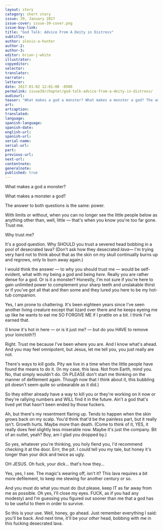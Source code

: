 ```yaml
---
layout: story
category: short story
issue: 39, January 2017
issue-cover: issue-39-cover.png
issue-buy-link:
title: "God Talk: Advice From A Deity in Distress"
subtitle:
author: alexis-a-hunter
author-2:
author-3:
editor: brian-j-white
illustrator:
copyeditor:
selector:
translator:
narrator:
letterer:
date: 2017-01-02 12:01:00 -0500
permalink: issue39/chapter/god-talk-advice-from-a-deity-in-distress/
audiourl:
teaser: "What makes a god a monster? What makes a monster a god? The answer to both questions is the same: power."
art:
artcaption:
translated:
language:
spanish-language:
spanish-date:
english-url:
spanish-url:
serial-name:
serial-url:
part:
previous-url:
next-url:
contentnote:
generalnote:
published: true
---
```


What makes a god a monster?

What makes a monster a god?

The answer to both questions is the same: power.

With limits or without, when you can no longer see the little people below as anything other than, well, little — that's when you know you're too far gone. Trust me.

Why trust me?

It's a good question. Why SHOULD you trust a severed head bobbing in a pool of desecrated lava? (Don't ask how they desecrated _lava_— I'm trying very hard not to think about that as the skin on my skull continually burns up and regrows, only to burn away again.)

I would think the answer — to why you should trust me — would be self-evident, what with my being a god and being _here_. Really you are rather dense for a god. Or is it a monster? Honestly, I'm not sure if you're here to gain unlimited power to complement your sharp teeth and unslakable thirst or if you've got all that and then some and they lured you here to be my hot-tub companion.

Yes, I am prone to chattering. It's been eighteen years since I've seen another living creature except that lizard over there and he keeps eyeing me up like he wants to eat me SO FORGIVE ME if I prattle on a bit. I think I've earned that.

(I know it's hot in here — or is it just me? — but do you HAVE to remove your loincloth?)

Right. Trust me because I've been where you are. And I know what's ahead. And you may feel omnipotent, but Jesus, let me tell you, you just really are not.

There's ways to kill gods. Pity we live in a time when the little people have found the means to do it. (In my case, this lava. Not from Earth, mind you. No, that simply wouldn't do. Oh PLEASE don't start me thinking on the manner of defilement again. Though now that I think about it, this bubbling pit doesn't seem quite so unbearable as it did.)

So they either already have a way to kill you or they're working on it now or they're rallying numbers and WILL find it in the future. Ain't a god that's lived yet that hasn't been ended by those fuckers.

Ah, but there's my resentment flaring up. Tends to happen when the skin grows back on my scalp. You'd think that'd be the painless part, but it really isn't. Growth hurts. Maybe more than death. (Come to think of it, YES, it really does feel slightly less miserable now. Maybe it's just the company. Bit of an outlet, yeah? Boy, am I glad you dropped by.)

So yes, whatever you're thinking, you holy fiend you, I'd recommend checking it at the door. Errr, the pit. I could tell you my tale, but honey it's longer than your dick and twice as ugly.

OH JESUS. Oh fuck, your dick… that's how they…

Yes, yes, I see. The magic's wearing off, isn't it? This lava requires a bit more defilement, to keep me stewing for another century or so.

And you must do what you must do (but please, keep IT as far away from me as possible. Oh yes, I'll close my eyes. FUCK, as if you had any modesty) and I'm guessing you figured out sooner than me that a god has to be useful to them in order to survive.

So this is your use. Well, honey, go ahead. Just remember everything I said: you'll be back. And next time, it'll be your _other_ head, bobbing with me in this fucking desecrated lava.
